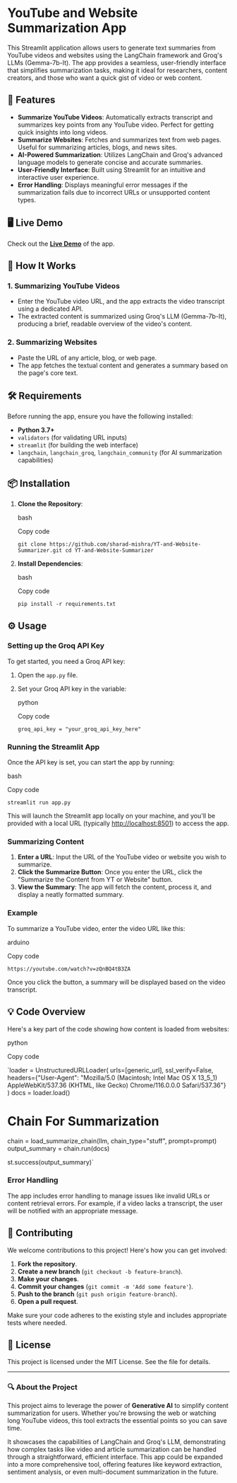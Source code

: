 YouTube and Website Summarization App
=====================================

This Streamlit application allows users to generate text summaries from YouTube videos and websites using the LangChain framework and Groq's LLMs (Gemma-7b-It). The app provides a seamless, user-friendly interface that simplifies summarization tasks, making it ideal for researchers, content creators, and those who want a quick gist of video or web content.

🌟 Features
-----------

-   **Summarize YouTube Videos**: Automatically extracts transcript and summarizes key points from any YouTube video. Perfect for getting quick insights into long videos.
-   **Summarize Websites**: Fetches and summarizes text from web pages. Useful for summarizing articles, blogs, and news sites.
-   **AI-Powered Summarization**: Utilizes LangChain and Groq's advanced language models to generate concise and accurate summaries.
-   **User-Friendly Interface**: Built using Streamlit for an intuitive and interactive user experience.
-   **Error Handling**: Displays meaningful error messages if the summarization fails due to incorrect URLs or unsupported content types.

🖥️ Live Demo
-------------

Check out the **[Live Demo](https://yt-and-website-summarizer.streamlit.app/)** of the app.

🚀 How It Works
---------------

### 1\. **Summarizing YouTube Videos**

-   Enter the YouTube video URL, and the app extracts the video transcript using a dedicated API.
-   The extracted content is summarized using Groq's LLM (Gemma-7b-It), producing a brief, readable overview of the video's content.

### 2\. **Summarizing Websites**

-   Paste the URL of any article, blog, or web page.
-   The app fetches the textual content and generates a summary based on the page's core text.

🛠️ Requirements
----------------

Before running the app, ensure you have the following installed:

-   **Python 3.7+**
-   `validators` (for validating URL inputs)
-   `streamlit` (for building the web interface)
-   `langchain`, `langchain_groq`, `langchain_community` (for AI summarization capabilities)

📦 Installation
---------------

1.  **Clone the Repository**:

    bash

    Copy code

    `git clone https://github.com/sharad-mishra/YT-and-Website-Summarizer.git
    cd YT-and-Website-Summarizer`

2.  **Install Dependencies**:

    bash

    Copy code

    `pip install -r requirements.txt`

⚙️ Usage
--------

### Setting up the Groq API Key

To get started, you need a Groq API key:

1.  Open the `app.py` file.

2.  Set your Groq API key in the variable:

    python

    Copy code

    `groq_api_key = "your_groq_api_key_here"`

### Running the Streamlit App

Once the API key is set, you can start the app by running:

bash

Copy code

`streamlit run app.py`

This will launch the Streamlit app locally on your machine, and you'll be provided with a local URL (typically <http://localhost:8501>) to access the app.

### Summarizing Content

1.  **Enter a URL**: Input the URL of the YouTube video or website you wish to summarize.
2.  **Click the Summarize Button**: Once you enter the URL, click the "Summarize the Content from YT or Website" button.
3.  **View the Summary**: The app will fetch the content, process it, and display a neatly formatted summary.

### Example

To summarize a YouTube video, enter the video URL like this:

arduino

Copy code

`https://youtube.com/watch?v=zQnBQ4tB3ZA`

Once you click the button, a summary will be displayed based on the video transcript.

💡 Code Overview
----------------

Here's a key part of the code showing how content is loaded from websites:

python

Copy code

`loader = UnstructuredURLLoader(
    urls=[generic_url],
    ssl_verify=False,
    headers={"User-Agent": "Mozilla/5.0 (Macintosh; Intel Mac OS X 13_5_1) AppleWebKit/537.36 (KHTML, like Gecko) Chrome/116.0.0.0 Safari/537.36"}
)
docs = loader.load()

# Chain For Summarization
chain = load_summarize_chain(llm, chain_type="stuff", prompt=prompt)
output_summary = chain.run(docs)

st.success(output_summary)`

### Error Handling

The app includes error handling to manage issues like invalid URLs or content retrieval errors. For example, if a video lacks a transcript, the user will be notified with an appropriate message.

🤝 Contributing
---------------

We welcome contributions to this project! Here's how you can get involved:

1.  **Fork the repository**.
2.  **Create a new branch** (`git checkout -b feature-branch`).
3.  **Make your changes**.
4.  **Commit your changes** (`git commit -m 'Add some feature'`).
5.  **Push to the branch** (`git push origin feature-branch`).
6.  **Open a pull request**.

Make sure your code adheres to the existing style and includes appropriate tests where needed.

📜 License
----------

This project is licensed under the MIT License. See the <LICENSE> file for details.

* * * * *

### 🔍 About the Project

This project aims to leverage the power of **Generative AI** to simplify content summarization for users. Whether you're browsing the web or watching long YouTube videos, this tool extracts the essential points so you can save time.

It showcases the capabilities of LangChain and Groq's LLM, demonstrating how complex tasks like video and article summarization can be handled through a straightforward, efficient interface. This app could be expanded into a more comprehensive tool, offering features like keyword extraction, sentiment analysis, or even multi-document summarization in the future.
